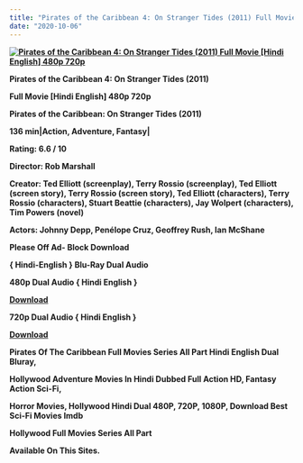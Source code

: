 ```yaml
---
title: "Pirates of the Caribbean 4: On Stranger Tides (2011) Full Movie [Hindi English] 480p 720p"
date: "2020-10-06"
---
```


[**![Pirates of the Caribbean 4: On Stranger Tides (2011) Full Movie [Hindi English] 480p 720p ](https://1.bp.blogspot.com/-Sd5mZuCcwws/Xy4-7Q-dxxI/AAAAAAAAESg/J948UUNt5kMF55aEbyYnYji0Yo6gGQw4gCLcBGAsYHQ/s1600/EVGk2nJrONvy.webp "Pirates of the Caribbean 4: On Stranger Tides (2011) Full Movie [Hindi English] 480p 720p ")**](https://1.bp.blogspot.com/-Sd5mZuCcwws/Xy4-7Q-dxxI/AAAAAAAAESg/J948UUNt5kMF55aEbyYnYji0Yo6gGQw4gCLcBGAsYHQ/s1600/EVGk2nJrONvy.webp)

 **Pirates of the Caribbean 4: On Stranger Tides (2011)**

**Full Movie \[Hindi English\] 480p 720p** 

**Pirates of the Caribbean: On Stranger Tides (2011)**

**136 min|Action, Adventure, Fantasy|**

**Rating: 6.6 / 10** 

**Director: Rob Marshall**

**Creator: Ted Elliott (screenplay), Terry Rossio (screenplay), Ted Elliott (screen story), Terry Rossio (screen story), Ted Elliott (characters), Terry Rossio (characters), Stuart Beattie (characters), Jay Wolpert (characters), Tim Powers (novel)**

**Actors: Johnny Depp, Penélope Cruz, Geoffrey Rush, Ian McShane**

**Please Off Ad- Block Download**

**{ Hindi-English } Blu-Ray Dual Audio**

**480p Dual Audio { Hindi English }**

[**Download**](https://myglinks.xyz/1311)

**720p Dual Audio { Hindi English }**

[**Download**](https://myglinks.xyz/1312)

**Pirates Of The Caribbean Full Movies Series All Part Hindi English Dual Bluray,**

 **Hollywood Adventure Movies In Hindi Dubbed Full Action HD, Fantasy Action Sci-Fi,**

**Horror Movies, Hollywood Hindi Dual 480P, 720P, 1080P, Download Best Sci-Fi Movies Imdb** 

**Hollywood Full Movies Series All Part**

**Available On This Sites.**
